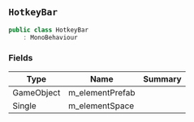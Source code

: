 ## `HotkeyBar`

```csharp
public class HotkeyBar
    : MonoBehaviour
```

### Fields

| Type | Name | Summary | 
| --- | --- | --- | 
| GameObject | m_elementPrefab |  | 
| Single | m_elementSpace |  | 


